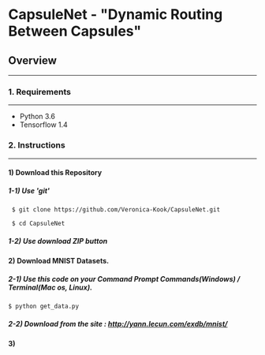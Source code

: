 # CapsuleNet - "Dynamic Routing Between Capsules"

## Overview
---

### 1. Requirements
---
* Python 3.6
* Tensorflow 1.4

### 2. Instructions
---
#### 1) Download this Repository
##### 1-1) Use 'git'
~~~
 $ git clone https://github.com/Veronica-Kook/CapsuleNet.git

 $ cd CapsuleNet
~~~
##### 1-2) Use download ZIP button

#### 2) Download MNIST Datasets.
##### 2-1) Use this code on your Command Prompt Commands(Windows) / Terminal(Mac os, Linux).
~~~
$ python get_data.py
~~~
##### 2-2) Download from the site : http://yann.lecun.com/exdb/mnist/

#### 3)
